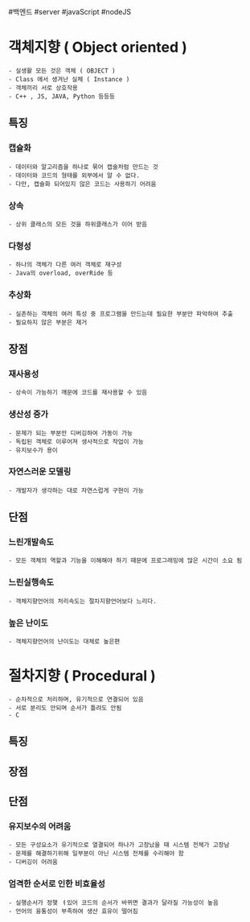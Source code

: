 #백엔드 #server #javaScript #nodeJS 






# 객체지향 ( Object oriented )
	- 실생활 모든 것은 객체 ( OBJECT )
	- Class 에서 생겨난 실체 ( Instance )
	- 객체끼리 서로 상호작용
	- C++ , JS, JAVA, Python 등등등

## 특징
### 캡슐화
	- 데이터와 알고리즘을 하나로 묶어 캡술처럼 만드는 것
	- 데이터와 코드의 형태를 외부에서 알 수 없다.
	- 다만, 캡슐화 되어있지 않은 코드는 사용하기 어려움

### 상속 
	- 상위 클래스의 모든 것을 하위클래스가 이어 받음

### 다형성
	- 하나의 객체가 다른 여러 객체로 재구성
	- Java의 overload, overRide 등

### 추상화
	- 실존하는 객체의 여러 특성 중 프로그램을 만드는데 필요한 부분만 파악하여 추출
	- 필요하지 않은 부분은 제거

## 장점
### 재사용성
	- 상속이 가능하기 깨문에 코드를 재사용할 수 있음
### 생산성 증가
	- 문제가 되는 부분만 디버깅하여 가동이 가능
	- 독립된 객체로 이루어져 생사적으로 작업이 가능
	- 유지보수가 용이

### 자연스러운 모델링
	- 개발자가 생각하는 대로 자연스럽게 구현이 가능

## 단점
### 느린개발속도
	- 모든 객체의 역할과 기능을 이해해야 하기 때문에 프로그래밍에 많은 시간이 소요 됨
### 느린실행속도
	- 객체지향언어의 처리속도는 절차지향언어보다 느리다.
### 높은 난이도
	- 객체지향언어의 난이도는 대체로 높은편



# 절차지향 ( Procedural )
	- 순차적으로 처리하며, 유기적으로 연결되어 있음
	- 서로 분리도 안되며 순서가 틀려도 안됨
	- C
## 특징

## 장점

## 단점
### 유지보수의 어려움
	- 모든 구성요소가 유기적으로 열결되어 하나가 고장났을 때 시스템 전체가 고장남
	- 문제를 해결하기위해 일부분이 아닌 시스템 전체를 수리해야 함
	- 디버깅이 어려움

### 엄격한 순서로 인한 비효율성
	- 실행순서가 정햊 ㅕ있어 코드의 순서가 바뀌면 결과가 달라질 가능성이 높음
	- 언어의 융통성이 부족하여 생산 효유이 떨어짐
